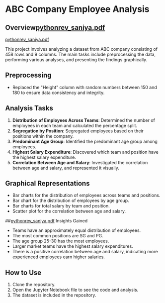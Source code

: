 # ABC Company Employee Analysis

## Overview[pythonrev_saniya.pdf](https://github.com/user-attachments/files/15751539/pythonrev_saniya.pdf)
[pythonrev_saniya.pdf](https://github.com/user-attachments/files/15751534/pythonrev_saniya.pdf)


This project involves analyzing a dataset from ABC company consisting of 458 rows and 9 columns. The main tasks include preprocessing the data, performing various analyses, and presenting the findings graphically.

## Preprocessing
- Replaced the "Height" column with random numbers between 150 and 180 to ensure data consistency and integrity.

## Analysis Tasks
1. **Distribution of Employees Across Teams**: Determined the number of employees in each team and calculated the percentage split.
2. **Segregation by Position**: Segregated employees based on their positions within the company.
3. **Predominant Age Group**: Identified the predominant age group among employees.
4. **Highest Salary Expenditure**: Discovered which team and position have the highest salary expenditure.
5. **Correlation Between Age and Salary**: Investigated the correlation between age and salary, and represented it visually.

## Graphical Representations
- Bar charts for the distribution of employees across teams and positions.
- Bar chart for the distribution of employees by age group.
- Bar charts for total salary by team and position.
- Scatter plot for the correlation between age and salary.

##[pythonrev_saniya.pdf](https://github.com/user-attachments/files/15751544/pythonrev_saniya.pdf)
 Insights Gained
- Teams have an approximately equal distribution of employees.
- The most common positions are SG and PG.
- The age group 25-30 has the most employees.
- Larger market teams have the highest salary expenditures.
- There is a positive correlation between age and salary, indicating more experienced employees earn higher salaries.

## How to Use
1. Clone the repository.
2. Open the Jupyter Notebook file to see the code and analysis.
3. The dataset is included in the repository.
